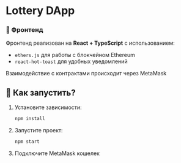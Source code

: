 # Lottery DApp

### 🔹 Фронтенд
Фронтенд реализован на **React + TypeScript** с использованием:
- `ethers.js` для работы с блокчейном Ethereum
- `react-hot-toast` для удобных уведомлений

Взаимодействие с контрактами происходит через MetaMask

## 🚀 Как запустить?
1. Установите зависимости:  
   ```sh
   npm install
2. Запустите проект:  
   ```sh
   npm start
3. Подключите MetaMask кошелек
 
